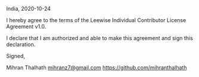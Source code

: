 India, 2020-10-24

I hereby agree to the terms of the Leewise Individual Contributor License
Agreement v1.0.

I declare that I am authorized and able to make this agreement and sign this
declaration.

Signed,

Mihran Thalhath mihranz7@gmail.com https://github.com/mihranthalhath
